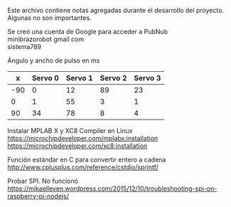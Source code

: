 Este archivo contiene notas agregadas durante el desarrollo del proyecto. Algunas no son importantes.

Se creó una cuenta de Google para acceder a PubNub  
minibrazorobot gmail com  
sistema789  

Ángulo y ancho de pulso en ms

x   | Servo 0 | Servo 1 | Servo 2 | Servo 3
----|---------|---------|---------|---------
-90 |   0     | 12      | 89      | 23
  0 |   1     | 55      | 3       | 1
 90 |   34    | 78      | 8       | 4

Instalar MPLAB X y XC8 Compiler en Linux  
https://microchipdeveloper.com/mplabx:installation  
https://microchipdeveloper.com/xc8:installation  

Función estándar en C para convertir entero a cadena  
http://www.cplusplus.com/reference/cstdio/sprintf/  

Probar SPI. No funcionó  
https://mikaelleven.wordpress.com/2015/12/10/troubleshooting-spi-on-raspberry-pi-nodejs/  

